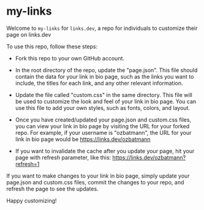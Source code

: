 # my-links

Welcome to `my-links` for `links.dev`, a repo for individuals to customize their page on links.dev

To use this repo, follow these steps:

- Fork this repo to your own GitHub account.

- In the root directory of the repo, update the "page.json". This file should contain the data for your link in bio
  page, such as the links you want to include, the titles for each link, and any other relevant information.

- Update the file called "custom.css" in the same directory. This file will be used to customize the look and feel of
  your link in bio page. You can use this file to add your own styles, such as fonts, colors, and layout.

- Once you have created/updated your page.json and custom.css files, you can view your link in bio page by visiting the
  URL for your forked repo. For example, if your username is "ozbatmann", the URL for your link in bio page would
  be https://links.dev/ozbatmann

- If you want to invalidate the cache after you update your page, hit your page with refresh parameter, like
  this: https://links.dev/ozbatmann?refresh=1

If you want to make changes to your link in bio page, simply update your page.json and custom.css files, commit the
changes to your repo, and refresh the page to see the updates.

Happy customizing!
